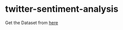 # twitter-sentiment-analysis
Get the Dataset from [here](https://www.kaggle.com/kazanova/sentiment140)

